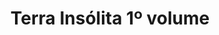---
Numero: 141
title: Terra Insólita 1º volume
Autor: Clifford D Simak
Co-autor: 
Ano-de-Publicacao: 1969
Titulo-original: The Werewolf Principle
Tradutor: Eurico da Fonseca
Co-tradutor: 
Ano-de-edicao: 1967
alias: Clifford-D-Simak
Autor2-alias: 
Tradutor1-alias: Eurico-da-Fonseca
Tradutor2-alias: 
Titulo-link: 141-Terra-Insolita-1-volume
Capa: Lima de Freitas
pags: 147
Capa-link: Lima-de-Freitas
---